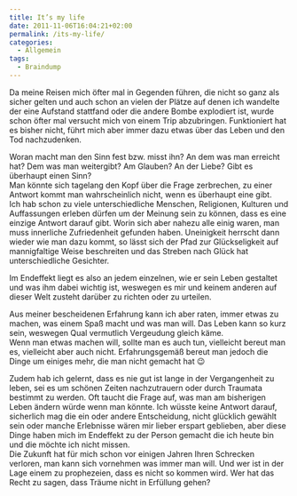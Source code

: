 ```yaml
---
title: It’s my life
date: 2011-11-06T16:04:21+02:00
permalink: /its-my-life/
categories:
  - Allgemein
tags:
  - Braindump
---
```


Da meine Reisen mich öfter mal in Gegenden führen, die nicht so ganz als sicher gelten und auch schon an vielen 
der Plätze auf denen ich wandelte der eine Aufstand stattfand oder die andere Bombe explodiert ist, 
wurde schon öfter mal versucht mich von einem Trip abzubringen. Funktioniert hat es bisher nicht, 
führt mich aber immer dazu etwas über das Leben und den Tod nachzudenken.  

Woran macht man den Sinn fest bzw. misst ihn? An dem was man erreicht hat? Dem was man weitergibt? Am Glauben? 
An der Liebe? Gibt es überhaupt einen Sinn?  
Man könnte sich tagelang den Kopf über die Frage zerbrechen, zu einer Antwort kommt man wahrscheinlich nicht, wenn es überhaupt eine gibt.  
Ich hab schon zu viele unterschiedliche Menschen, Religionen, Kulturen und Auffassungen erleben dürfen um der Meinung sein zu können, 
dass es eine einzige Antwort darauf gibt. Worin sich aber nahezu alle einig waren, man muss innerliche Zufriedenheit gefunden haben. 
Uneinigkeit herrscht dann wieder wie man dazu kommt, so lässt sich der Pfad zur Glückseligkeit auf mannigfaltige 
Weise beschreiten und das Streben nach Glück hat unterschiedliche Gesichter.

Im Endeffekt liegt es also an jedem einzelnen, wie er sein Leben gestaltet und was ihm dabei wichtig ist, 
weswegen es mir und keinem anderen auf dieser Welt zusteht darüber zu richten oder zu urteilen. 

Aus meiner bescheidenen Erfahrung kann ich aber raten, immer etwas zu machen, was einem Spaß macht und was man will. 
Das Leben kann so kurz sein, weswegen Qual vermutlich Vergeudung gleich käme.  
Wenn man etwas machen will, sollte man es auch tun, vielleicht bereut man es, vielleicht aber auch nicht. 
Erfahrungsgemäß bereut man jedoch die Dinge um einiges mehr, die man nicht gemacht hat 😉  

Zudem hab ich gelernt, dass es nie gut ist lange in der Vergangenheit zu leben, sei es um schönen Zeiten nachzutrauern 
oder durch Traumata bestimmt zu werden. Oft taucht die Frage auf, was man am bisherigen Leben ändern würde wenn man könnte. 
Ich wüsste keine Antwort darauf, sicherlich mag die ein oder andere Entscheidung, nicht glücklich gewählt sein oder 
manche Erlebnisse wären mir lieber erspart geblieben, aber diese Dinge haben mich im Endeffekt zu der Person gemacht 
die ich heute bin und die möchte ich nicht missen.  
Die Zukunft hat für mich schon vor einigen Jahren Ihren Schrecken verloren, man kann sich vornehmen was immer man will. 
Und wer ist in der Lage einem zu prophezeien, dass es nicht so kommen wird. Wer hat das Recht zu sagen, dass Träume nicht in Erfüllung gehen?
